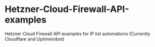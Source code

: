 # Hetzner-Cloud-Firewall-API-examples

Hetzner Cloud Firewall API examples for IP list automations (Currently Cloudflare and Uptimerobot)
